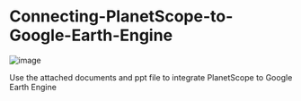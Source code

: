 # Connecting-PlanetScope-to-Google-Earth-Engine
![image](https://github.com/user-attachments/assets/5f3a1f84-94da-4408-9454-2097080ea762)

Use the attached documents and ppt file to integrate PlanetScope to Google Earth Engine
